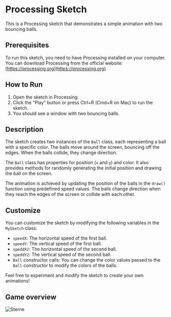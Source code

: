 # Processing Sketch

This is a Processing sketch that demonstrates a simple animation with two bouncing balls.

## Prerequisites

To run this sketch, you need to have Processing installed on your computer. You can download Processing from the official website: [https://processing.org](https://processing.org)

## How to Run

1. Open the sketch in Processing.
2. Click the "Play" button or press Ctrl+R (Cmd+R on Mac) to run the sketch.
3. You should see a window with two bouncing balls.

## Description

The sketch creates two instances of the `Ball` class, each representing a ball with a specific color. The balls move around the screen, bouncing off the edges. When the balls collide, they change direction.

The `Ball` class has properties for position (`x` and `y`) and color. It also provides methods for randomly generating the initial position and drawing the ball on the screen.

The animation is achieved by updating the position of the balls in the `draw()` function using predefined speed values. The balls change direction when they reach the edges of the screen or collide with each other.

## Customize

You can customize the sketch by modifying the following variables in the `MySketch` class:

- `speedX`: The horizontal speed of the first ball.
- `speedY`: The vertical speed of the first ball.
- `speddX2`: The horizontal speed of the second ball.
- `speddY2`: The vertical speed of the second ball.
- `Ball` constructor calls: You can change the color values passed to the `Ball` constructor to modify the colors of the balls.

Feel free to experiment and modify the sketch to create your own animations!

## Game overview

![Sterne](image_url)



